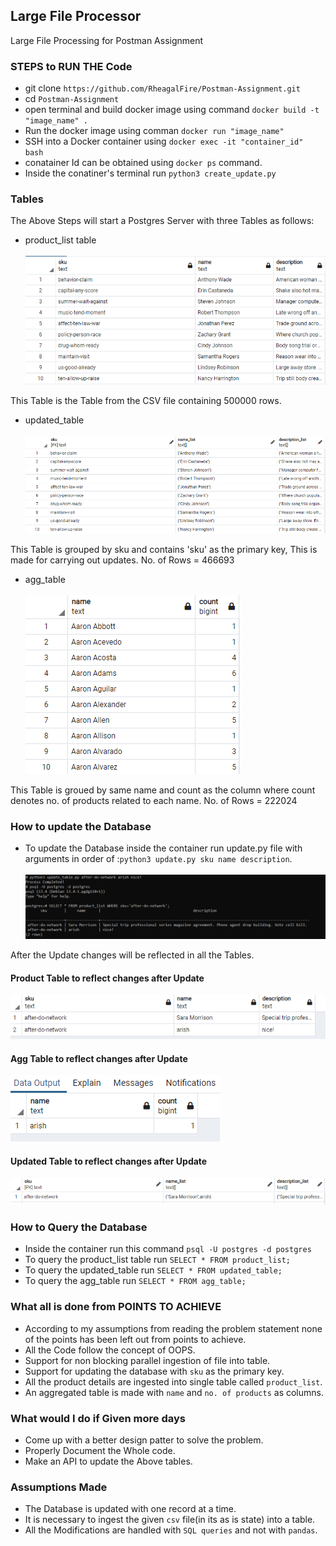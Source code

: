 ## Large File Processor 
Large File Processing for Postman Assignment

### STEPS to RUN THE Code
- git clone `https://github.com/RheagalFire/Postman-Assignment.git`
- cd `Postman-Assignment`
- open terminal and build docker image using command `docker build -t "image_name" .`
- Run the docker image using comman `docker run "image_name"`
- SSH into a Docker container using `docker exec -it "container_id" bash`
- conatainer Id can be obtained using `docker ps` command. 
- Inside the conatiner's terminal run `python3 create_update.py`

### Tables
The Above Steps will start a Postgres Server with three Tables as follows: 
- product_list table <br><br>
![img_1](/images/Untitled.png)

This Table is the Table from the CSV file containing 500000 rows. 

- updated_table <br><br>
![img_2](/images/updated_table.png)

This Table is grouped by sku and contains 'sku' as the primary key, This is made for carrying out updates. No. of Rows = 466693

- agg_table <br><br>
![img_3](/images/agg_table.png)

This Table is groued by same name and count as the column where count denotes no. of products related to each name. No. of Rows = 222024

### How to update the Database 
- To update the Database inside the container run update.py file with arguments in order of :`python3 update.py sku name description`.<br><br>
![img_3](/images/update_query.png)

After the Update changes will be reflected in all the Tables. 

#### Product Table to reflect changes after Update 
![img_4](/images/pd-au.png)
#### Agg Table to reflect changes after Update
![img_5](/images/agg-au.png)
#### Updated Table to reflect changes after Update
![img_6](/images/up-au.png)

### How to Query the Database
- Inside the container run this command `psql -U postgres -d postgres`
- To query the product_list table run `SELECT * FROM product_list;`
- To query the updated_table run `SELECT * FROM updated_table;`
- To query the agg_table run `SELECT * FROM agg_table;`

### What all is done from POINTS TO ACHIEVE 
- According to my assumptions from reading the problem statement none of the points has been left out from points to achieve. 
- All the Code follow the concept of OOPS. 
- Support for non blocking parallel ingestion of file into table.
- Support for updating the database with `sku` as the primary key. 
- All the product details are ingested into single table called `product_list`.
- An aggregated table is made with `name` and `no. of products` as columns. 

### What would I do if Given more days 
- Come up with a better design patter to solve the problem. 
- Properly Document the Whole code.
- Make an API to update the Above tables. 

### Assumptions Made
- The Database is updated with one record at a time. 
- It is necessary to ingest the given `csv` file(in its as is state) into a table. 
- All the Modifications are handled with `SQL queries` and not with `pandas`.



